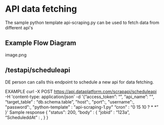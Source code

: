 # API data fetching

The sample python template api-scraping.py can be used to fetch data from different api's

## Example Flow Diagram

image.png


## /testapi/scheduleapi

DE person can calls this endpoint to schedule a new api for data fetching.

EXAMPLE
curl -X POST https://api.dataplatform.com/scrapapi/scheduleapi \
    -H 'content-type: application/json'
    -d '{“access_token”: “”,
		“api_name”: "",
		“target_table” : “db.schema.table”,
        "host":,
        "port":,
        "username":,
        "password":,
        "python-template" : "api-scraping-1.py"
		“cron” : “0 15 10 ? * *”
		}'
Sample response
{
  "status": 200,
  “body” : {	“jobid” : “123a”,
			“ScheduleddAt” : <timestamp>,
	}
}


